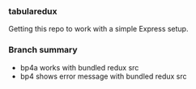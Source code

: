 ### tabularedux

Getting this repo to work with a simple Express setup.

### Branch summary

* bp4a works with bundled redux src    
* bp4  shows error message with bundled redux src
